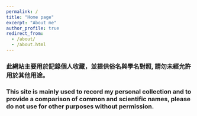 ```yaml
---
permalink: /
title: "Home page"
excerpt: "About me"
author_profile: true
redirect_from:
  - /about/
  - /about.html
---
```

### 此網站主要用於記錄個人收藏，並提供俗名與學名對照, 請勿未經允許用於其他用途。
### This site is mainly used to record my personal collection and to provide a comparison of common and scientific names, please do not use for other purposes without permission.
